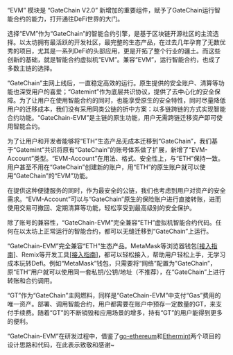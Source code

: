 “EVM” 模块是 “GateChain V2.0” 新增加的重要组件，赋予了GateChain运行智能合约的能力，打开通往DeFi世界的大门。

选择“EVM”作为“GateChain”的智能合约引擎，是基于区块链开源社区的主流选择。以太坊拥有最活跃的开发社区，最完整的生态产品，在过去几年孕育了无数优秀的项目，尤其是一系列DeFi的头部应用，更是开拓了整个行业的疆土。而这些创新的基础，就是智能合约虚拟机“EVM”。兼容“EVM”，运行智能合约，也成了多数主链的选择。

“GateChain”主网上线后，一直稳定高效的运行。原生提供的安全账户、清算等功能也深受用户的喜爱；“Gatemint”作为底层共识协议，提供了去中心化的安全保障。为了让用户在使用智能合约的同时，也能享受原生的安全特性，同时尽量降低用户的迁移成本，我们没有采用同类公链的折中方案：以多链跨链的方式实现智能合约功能。“GateChain-EVM”是主链的原生功能，用户无需跨链迁移资产即可使用智能合约。

为了让用户和开发者能够将“ETH”生态产品无成本迁移到“GateChain”，我们基于“Gatemint”共识将原有“GateChain”的账号体系做了扩展，新增了“EVM-Account”类型。“EVM-Account”在用法、格式、安全性上，与“ETH”保持一致。用户甚至不用在“GateChain”创建新的账户，用“ETH”的原生账户就可以使用“GateChain”的“EVM”功能。

在提供这种便捷服务的同时，作为最安全的公链，我们也考虑到用户对资产的安全需求。“EVM-Account”可以与“GateChain”原生的保险账户进行直接转账，进而使用交易可撤回、定期清算等功能，轻松享受到最高级别的安全保护。

除了账号的兼容性，“GateChain-EVM”完全兼容“ETH”虚拟机智能合约代码。任何在以太坊上正常运行的智能合约，都可以无缝迁移到“GateChain”上运行。

“GateChain-EVM”完全兼容“ETH”生态产品。MetaMask等浏览器钱包[[接入指南]](../.././integration/tool-metamask/index.md)、Remix等开发工具[[接入指南]](../.././integration/tool-remix/index.md)，都可以轻松接入，帮助用户轻松上手，无学习成本玩转Defi。例如“MetaMask”钱包，只需要将“网络”配置为"GateChain”，原“ETH”用户就可以使用同一套私钥/公钥/地址（不推荐），在“GateChain”上进行转账和合约调用。

“GT”作为“GateChain”主网燃料，同样是“GateChain-EVM”中支付“Gas”费用的唯一资产。部署、调用智能合约，用户都需要在账户中预存一定数量的GT，来支付手续费。随着“GT”的不断销毁和应用场景的增多，持有“GT”的用户能得到更多的便利。

“GateChain-EVM”在研发过程中，借鉴了<a href="https://github.com/ethereum/go-ethereum" target="_blank">go-ethereum</a>和<a href="https://github.com/cosmos/ethermint" target="_blank">Ethermint</a>两个项目的设计思路和代码，在此表示致敬和感谢~


